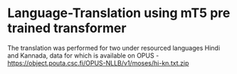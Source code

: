 # Language-Translation using mT5 pre trained transformer 

The translation was performed for two under resourced languages Hindi and Kannada, data for which is available on OPUS - https://object.pouta.csc.fi/OPUS-NLLB/v1/moses/hi-kn.txt.zip
